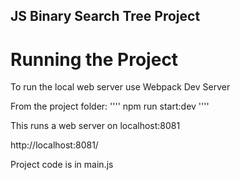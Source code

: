 ## JS Binary Search Tree Project

# Running the Project

To run the local web server use Webpack Dev Server

From the project folder:
''''
npm run start:dev
''''

This runs a web server on localhost:8081

http://localhost:8081/

Project code is in main.js